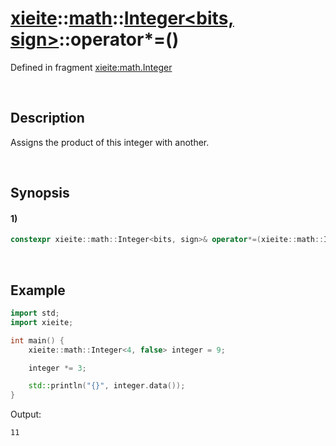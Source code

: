 # [xieite](../../../../../xieite.md)\:\:[math](../../../../../math.md)\:\:[Integer<bits, sign>](../../../../integer.md)\:\:operator*=\(\)
Defined in fragment [xieite:math.Integer](../../../../../../../src/math/integer.cpp)

&nbsp;

## Description
Assigns the product of this integer with another.

&nbsp;

## Synopsis
#### 1)
```cpp
constexpr xieite::math::Integer<bits, sign>& operator*=(xieite::math::Integer<bits, sign> multiplicand) noexcept;
```

&nbsp;

## Example
```cpp
import std;
import xieite;

int main() {
    xieite::math::Integer<4, false> integer = 9;

    integer *= 3;

    std::println("{}", integer.data());
}
```
Output:
```
11
```

